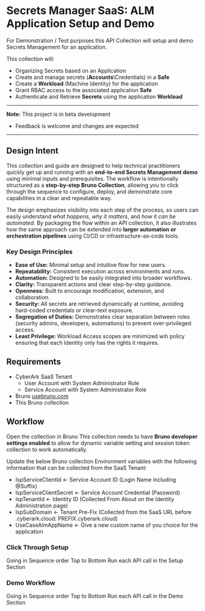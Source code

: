 # Secrets Manager SaaS: ALM Application Setup and Demo 

For Demonstration / Test purposes this API Collection will setup and demo Secrets Management for an application.    

This collection will:
- Organizing Secrets based on an Application
- Create and manage secrets (**Accounts**\Credentials) in a **Safe**
- Create a **Workload** (Machine Identity) for the application
- Grant RBAC access to the associated application **Safe**
- Authenticate and Retrieve **Secrets** using the application **Workload**  

----

**Note:** This project is in beta development
-  Feedback is welcome and changes are expected

----

## Design Intent

This collection and guide are designed to help technical practitioners quickly get up and running with an **end-to-end Secrets Management demo** using minimal inputs and prerequisites. The workflow is intentionally structured as a **step-by-step Bruno Collection**, allowing you to click through the sequence to configure, deploy, and demonstrate core capabilities in a clear and repeatable way.

The design emphasizes visibility into each step of the process, so users can easily understand *what happens*, *why it matters*, and *how it can be automated*. By packaging the flow within an API collection, it also illustrates how the same approach can be extended into **larger automation or orchestration pipelines** using CI/CD or infrastructure-as-code tools.

### Key Design Principles

- **Ease of Use:** Minimal setup and intuitive flow for new users.
- **Repeatability:** Consistent execution across environments and runs.
- **Automation:** Designed to be easily integrated into broader workflows.
- **Clarity:** Transparent actions and clear step-by-step guidance.
- **Openness:** Built to encourage modification, extension, and collaboration.
- **Security:** All secrets are retrieved dynamically at runtime, avoiding hard-coded credentials or clear-text exposure.
- **Segregation of Duties:** Demonstrates clear separation between roles (security admins, developers, automations) to prevent over-privileged access.
- **Least Privilege:** Workload Access scopes are minimized wih policy ensuring that each Identity only has the rights it requires.

## Requirements

- CyberArk SaaS Tenant
  - User Account with System Administrator Role
  - Service Account with System Administrator Role 
- Bruno [usebruno.com](https://usebruno.com)
- This Bruno collection

## Workflow

Open the collection in Bruno
This collection needs to have **Bruno developer settings enabled** to allow for dynamic variable setting and session token collection to work automatically.  

Update the below Bruno collection Environment variables with the following information that can be collected from the SaaS Tenant:
- IspServiceClientId <- Service Account ID (Login Name including @Suffix)
- IspServiceClientSecret <- Service Account Credential (Password) 
- IspTenantId <- Identity ID (Collected From About on the Identity Administration page)   
- IspSubDomain <- Tenant Pre-Fix (Collected from the SaaS URL before .cyberark.cloud: PREFIX.cyberark.cloud) 
- UseCaseAlmAppName <- Give a new custom name of you choice for the application 

### Click Through Setup

Going in Sequence order Top to Bottom Run each API call in the Setup Section 

### Demo Workflow 

Going in Sequence order Top to Bottom Run each API call in the Demo Section 

